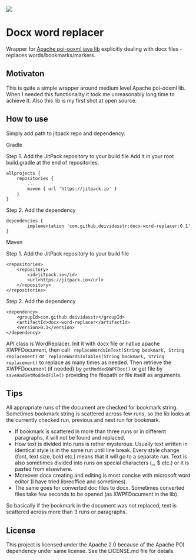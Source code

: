 [![](https://jitpack.io/v/deividasstr/docx-word-replacer.svg)](https://jitpack.io/#deividasstr/docx-word-replacer)
# Docx word replacer 
Wrapper for [Apache poi-ooxml java lib][1] explicitly dealing with docx files - replaces words/bookmarks/markers.
## Motivaton
This is quite a simple wrapper around medium level Apache poi-ooxml lib. When I needed this functionality it took me unreasonably long time to achieve it. Also this lib is my first shot at open source.
## How to use
Simply add path to jitpack repo and dependency:

Gradle

Step 1. Add the JitPack repository to your build file
Add it in your root build.gradle at the end of repositories:

	allprojects {
		repositories {
			...
			maven { url 'https://jitpack.io' }
		}
	}
Step 2. Add the dependency

	dependencies {
	        implementation 'com.github.deividasstr:docx-word-replacer:0.1'
	}

Maven 

Step 1. Add the JitPack repository to your build file

	<repositories>
		<repository>
		    <id>jitpack.io</id>
		    <url>https://jitpack.io</url>
		</repository>
	</repositories>
Step 2. Add the dependency

	<dependency>
	    <groupId>com.github.deividasstr</groupId>
	    <artifactId>docx-word-replacer</artifactId>
	    <version>0.1</version>
	</dependency>



API class is WordReplacer. Init it with docx file or native apache XWPFDocument, then call ```
replaceWordsInText(String bookmark, String replacement)```
 or ```
replaceWordsInTables(String bookmark, String replacement)```
to replace as many times as needed.
Then retrieve the XWPFDocument (if needed) by ```getModdedXWPFDoc()``` or get file by ```saveAndGetModdedFile()``` providing the filepath or file itself as arguments.
## Tips
All appropriate runs of the document are checked for bookmark string. Sometimes bookmark string is scattered across few runs, so the lib looks at the currently checked run, previous and next run for bookmark. 
* If bookmark is scattered in more than three runs or in different paragraphs, it will not be found and replaced.
* How text is divided into runs is rather mysterous. Usually text written in identical style is in the same run until line break.
Every style change (font, text size, bold etc.) means that it will go to a separate run. Text is also sometimes divided into runs on special characters (_, $ etc.) or it is pasted from elsewhere.
* Moreover docx creating and editing is most concise with microsoft word editor (I have tried libreoffice and sometimes).
* The same goes for converted doc files to docx. Sometimes converted files take few seconds to be opened (as XWPFDocument in the lib).

So basically if the bookmark in the document was not replaced, text is scattered across more than 3 runs or paragraphs.
## License
This project is licensed under the Apache 2.0 because of the Apache POI dependency under same license. See the LICENSE.md file for details.

[1]: https://poi.apache.org/document/index.html
